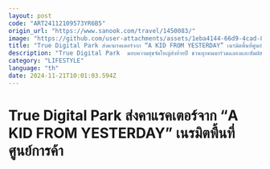 ```yaml
---
layout: post
code: "ART24112109573YR6B5"
origin_url: "https://www.sanook.com/travel/1450083/"
image: "https://github.com/user-attachments/assets/1eba4144-66d9-4cad-832d-2a09d32ec652"
title: "True Digital Park ส่งคาแรคเตอร์จาก “A KID FROM YESTERDAY” เนรมิตพื้นที่ศูนย์การค้า"
description: "True Digital Park  มอบความสุขจัดใหญ่ส่งท้ายปี ชวนทุกคนมาร่วมฉลองและสัมผัสบรรยากาศอันอบอุ่นไปด้วยกันในธีม \"Merrier Together\" "
category: "LIFESTYLE"
language: "th"
date: 2024-11-21T10:01:03.594Z
---
```


# True Digital Park ส่งคาแรคเตอร์จาก “A KID FROM YESTERDAY” เนรมิตพื้นที่ศูนย์การค้า